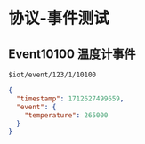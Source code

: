 # 协议-事件测试

## Event10100 温度计事件

`$iot/event/123/1/10100`

```json
{
  "timestamp": 1712627499659,
  "event": {
    "temperature": 265000
  }
}
```
